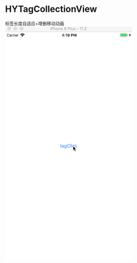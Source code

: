 # HYTagCollectionView
标签长度自适应+增删移动动画
![自定义跳转](https://github.com/HuiYouHua/HYTagCollectionView/blob/master/自定义布局标签.gif
"自定义跳转")
